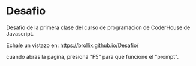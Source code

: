 # Desafio

Desafio de la primera clase del curso
de programacion de CoderHouse de Javascript.

Echale un vistazo en: https://brollix.github.io/Desafio/

cuando abras la pagina, presioná "F5" para que funcione el "prompt".

